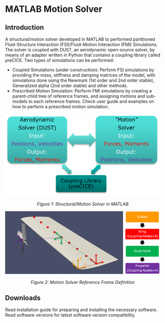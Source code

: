 # MATLAB Motion Solver

## Introduction
A structural/motion solver developed in MATLAB to performed partitioned Fluid-Structure Interaction (FSI)/Fluid-Motion Interaction (FMI) Simulations. The solver is coupled with DUST, an aerodynamic open-source solver, by means of an adapter written in Python that contains a coupling library called preCICE. Two types of simulations can be performed:

- Coupled Simulations (under construction): Perform FSI simulations by providing the mass, stiffness and damping matrices of the model, with simulations done using the Newmark (1st order and 2nd order stable), Generalized alpha (2nd order stable) and other methods.
- Prescribed Motion Simulation: Perform FMI simulations by creating a parent-child tree of reference frames, and assigning motions and sub-models to each reference frames. Check user guide and examples on how to perform a prescribed motion simulation.

<p align="center">
  <img src="../../assets/motion_solver/coupled_simulation_workflow.png" alt="Structural/Motion Solver in MATLAB Screenshot" width="600"/>
</p>
<p align="center"><i>Figure 1: Structural/Motion Solver in MATLAB</i></p>
<p align="center">
  <img src="../../assets/motion_solver/motion_solver_reference_frame_definition.png" alt="Motion Solver Reference Frame Definition Screenshot" width="600"/>
</p>
<p align="center"><i>Figure 2: Motion Solver Reference Frame Definition</i></p>

## Downloads
Read installation guide for preparing and installing the necessary software. Read software versions for latest software version compatibility.
